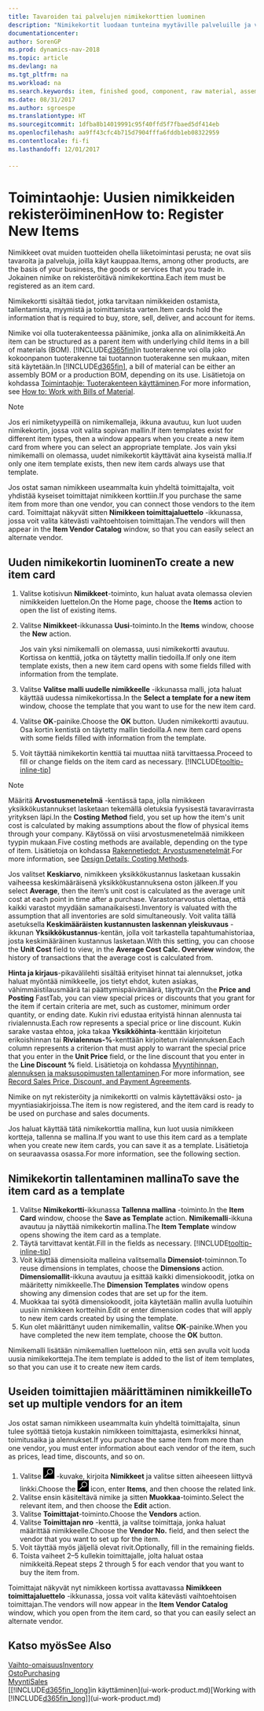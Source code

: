 ```yaml
---
title: Tavaroiden tai palvelujen nimikekorttien luominen
description: "Nimikekortit luodaan tunteina myytäville palveluille ja varastosta myytäville fyysisille tuotteille, kuten kokoonpanonimikkeille, valmiille tavaroille, komponenteille tai raaka-aineille."
documentationcenter: 
author: SorenGP
ms.prod: dynamics-nav-2018
ms.topic: article
ms.devlang: na
ms.tgt_pltfrm: na
ms.workload: na
ms.search.keywords: item, finished good, component, raw material, assembly item
ms.date: 08/31/2017
ms.author: sgroespe
ms.translationtype: HT
ms.sourcegitcommit: 1dfba8b14019991c95f40ffd5f7fbaed5df414eb
ms.openlocfilehash: aa9ff43cfc4b715d7904fffa6fddb1eb08322959
ms.contentlocale: fi-fi
ms.lasthandoff: 12/01/2017

---
```

# <a name="how-to-register-new-items"></a><span data-ttu-id="83b8d-103">Toimintaohje: Uusien nimikkeiden rekisteröiminen</span><span class="sxs-lookup"><span data-stu-id="83b8d-103">How to: Register New Items</span></span>
<span data-ttu-id="83b8d-104">Nimikkeet ovat muiden tuotteiden ohella liiketoimintasi perusta; ne ovat siis tavaroita ja palveluja, joilla käyt kauppaa.</span><span class="sxs-lookup"><span data-stu-id="83b8d-104">Items, among other products, are the basis of your business, the goods or services that you trade in.</span></span> <span data-ttu-id="83b8d-105">Jokainen nimike on rekisteröitävä nimikekorttina.</span><span class="sxs-lookup"><span data-stu-id="83b8d-105">Each item must be registered as an item card.</span></span>

<span data-ttu-id="83b8d-106">Nimikekortti sisältää tiedot, jotka tarvitaan nimikkeiden ostamista, tallentamista, myymistä ja toimittamista varten.</span><span class="sxs-lookup"><span data-stu-id="83b8d-106">Item cards hold the information that is required to buy, store, sell, deliver, and account for items.</span></span>

<span data-ttu-id="83b8d-107">Nimike voi olla tuoterakenteessa päänimike, jonka alla on alinimikkeitä.</span><span class="sxs-lookup"><span data-stu-id="83b8d-107">An item can be structured as a parent item with underlying child items in a bill of materials (BOM).</span></span> <span data-ttu-id="83b8d-108">[!INCLUDE[d365fin](includes/d365fin_md.md)]in tuoterakenne voi olla joko kokoonpanon tuoterakenne tai tuotannon tuoterakenne sen mukaan, miten sitä käytetään.</span><span class="sxs-lookup"><span data-stu-id="83b8d-108">In [!INCLUDE[d365fin](includes/d365fin_md.md)], a bill of material can be either an assembly BOM or a production BOM, depending on its use.</span></span> <span data-ttu-id="83b8d-109">Lisätietoja on kohdassa [Toimintaohje: Tuoterakenteen käyttäminen](inventory-how-work-BOMs.md).</span><span class="sxs-lookup"><span data-stu-id="83b8d-109">For more information, see [How to: Work with Bills of Material](inventory-how-work-BOMs.md).</span></span>

> [!NOTE]  
>   <span data-ttu-id="83b8d-110">Jos eri nimiketyypeillä on nimikemalleja, ikkuna avautuu, kun luot uuden nimikekortin, jossa voit valita sopivan mallin.</span><span class="sxs-lookup"><span data-stu-id="83b8d-110">If item templates exist for different item types, then a window appears when you create a new item card from where you can select an appropriate template.</span></span> <span data-ttu-id="83b8d-111">Jos vain yksi nimikemalli on olemassa, uudet nimikekortit käyttävät aina kyseistä mallia.</span><span class="sxs-lookup"><span data-stu-id="83b8d-111">If only one item template exists, then new item cards always use that template.</span></span>

<span data-ttu-id="83b8d-112">Jos ostat saman nimikkeen useammalta kuin yhdeltä toimittajalta, voit yhdistää kyseiset toimittajat nimikkeen korttiin.</span><span class="sxs-lookup"><span data-stu-id="83b8d-112">If you purchase the same item from more than one vendor, you can connect those vendors to the item card.</span></span> <span data-ttu-id="83b8d-113">Toimittajat näkyvät sitten **Nimikkeen toimittajaluettelo** -ikkunassa, jossa voit valita kätevästi vaihtoehtoisen toimittajan.</span><span class="sxs-lookup"><span data-stu-id="83b8d-113">The vendors will then appear in the **Item Vendor Catalog** window, so that you can easily select an alternate vendor.</span></span>

## <a name="to-create-a-new-item-card"></a><span data-ttu-id="83b8d-114">Uuden nimikekortin luominen</span><span class="sxs-lookup"><span data-stu-id="83b8d-114">To create a new item card</span></span>
1. <span data-ttu-id="83b8d-115">Valitse kotisivun **Nimikkeet**-toiminto, kun haluat avata olemassa olevien nimikkeiden luettelon.</span><span class="sxs-lookup"><span data-stu-id="83b8d-115">On the Home page, choose the **Items** action to open the list of existing items.</span></span>  
2. <span data-ttu-id="83b8d-116">Valitse **Nimikkeet**-ikkunassa **Uusi**-toiminto.</span><span class="sxs-lookup"><span data-stu-id="83b8d-116">In the **Items** window, choose the **New** action.</span></span>

    <span data-ttu-id="83b8d-117">Jos vain yksi nimikemalli on olemassa, uusi nimikekortti avautuu. Kortissa on kenttiä, jotka on täytetty mallin tiedoilla.</span><span class="sxs-lookup"><span data-stu-id="83b8d-117">If only one item template exists, then a new item card opens with some fields filled with information from the template.</span></span>
3. <span data-ttu-id="83b8d-118">Valitse **Valitse malli uudelle nimikkeelle** -ikkunassa malli, jota haluat käyttää uudessa nimikekortissa.</span><span class="sxs-lookup"><span data-stu-id="83b8d-118">In the **Select a template for a new item** window, choose the template that you want to use for the new item card.</span></span>
4. <span data-ttu-id="83b8d-119">Valitse **OK**-painike.</span><span class="sxs-lookup"><span data-stu-id="83b8d-119">Choose the **OK** button.</span></span> <span data-ttu-id="83b8d-120">Uuden nimikekortti avautuu. Osa kortin kentistä on täytetty mallin tiedoilla.</span><span class="sxs-lookup"><span data-stu-id="83b8d-120">A new item card opens with some fields filled with information from the template.</span></span>
5. <span data-ttu-id="83b8d-121">Voit täyttää nimikekortin kenttiä tai muuttaa niitä tarvittaessa.</span><span class="sxs-lookup"><span data-stu-id="83b8d-121">Proceed to fill or change fields on the item card as necessary.</span></span> [!INCLUDE[tooltip-inline-tip](includes/tooltip-inline-tip_md.md)]

> [!NOTE]
> <span data-ttu-id="83b8d-122">Määritä **Arvostusmenetelmä** -kentässä tapa, jolla nimikkeen yksikkökustannukset lasketaan tekemällä oletuksia fyysisestä tavaravirrasta yrityksen läpi.</span><span class="sxs-lookup"><span data-stu-id="83b8d-122">In the **Costing Method** field, you set up how the item's unit cost is calculated by making assumptions about the flow of physical items through your company.</span></span> <span data-ttu-id="83b8d-123">Käytössä on viisi arvostusmenetelmää nimikkeen tyypin mukaan.</span><span class="sxs-lookup"><span data-stu-id="83b8d-123">Five costing methods are available, depending on the type of item.</span></span> <span data-ttu-id="83b8d-124">Lisätietoja on kohdassa [Rakennetiedot: Arvostusmenetelmät](design-details-costing-methods.md).</span><span class="sxs-lookup"><span data-stu-id="83b8d-124">For more information, see [Design Details: Costing Methods](design-details-costing-methods.md).</span></span>
>
> <span data-ttu-id="83b8d-125">Jos valitset **Keskiarvo**, nimikkeen yksikkökustannus lasketaan kussakin vaiheessa keskimääräisenä yksikkökustannuksena oston jälkeen.</span><span class="sxs-lookup"><span data-stu-id="83b8d-125">If you select **Average**, then the item’s unit cost is calculated as the average unit cost at each point in time after a purchase.</span></span> <span data-ttu-id="83b8d-126">Varastonarvostus olettaa, että kaikki varastot myydään samanaikaisesti.</span><span class="sxs-lookup"><span data-stu-id="83b8d-126">Inventory is valuated with the assumption that all inventories are sold simultaneously.</span></span> <span data-ttu-id="83b8d-127">Voit valita tällä asetuksella **Keskimääräisten kustannusten laskennan yleiskuvaus** -ikkunan **Yksikkökustannus**-kentän, jolla voit tarkastella tapahtumahistoriaa, josta keskimääräinen kustannus lasketaan.</span><span class="sxs-lookup"><span data-stu-id="83b8d-127">With this setting, you can choose the **Unit Cost** field to view, in the **Average Cost Calc. Overview** window, the history of transactions that the average cost is calculated from.</span></span>

<span data-ttu-id="83b8d-128">**Hinta ja kirjaus**-pikavälilehti sisältää erityiset hinnat tai alennukset, jotka haluat myöntää nimikkeelle, jos tietyt ehdot, kuten asiakas, vähimmäistilausmäärä tai päättymispäivämäärä, täyttyvät.</span><span class="sxs-lookup"><span data-stu-id="83b8d-128">On the **Price and Posting** FastTab, you can view special prices or discounts that you grant for the item if certain criteria are met, such as customer, minimum order quantity, or ending date.</span></span> <span data-ttu-id="83b8d-129">Kukin rivi edustaa erityistä hinnan alennusta tai rivialennusta.</span><span class="sxs-lookup"><span data-stu-id="83b8d-129">Each row represents a special price or line discount.</span></span> <span data-ttu-id="83b8d-130">Kukin sarake vastaa ehtoa, joka takaa **Yksikköhinta**-kenttään kirjoitetun erikoishinnan tai **Rivialennus-%**-kenttään kirjoitetun rivialennuksen.</span><span class="sxs-lookup"><span data-stu-id="83b8d-130">Each column represents a criterion that must apply to warrant the special price that you enter in the **Unit Price** field, or the line discount that you enter in the **Line Discount %** field.</span></span> <span data-ttu-id="83b8d-131">Lisätietoja on kohdassa [Myyntihinnan, alennuksen ja maksusopimusten tallentaminen](sales-how-record-sales-price-discount-payment-agreements.md).</span><span class="sxs-lookup"><span data-stu-id="83b8d-131">For more information, see [Record Sales Price, Discount, and Payment Agreements](sales-how-record-sales-price-discount-payment-agreements.md).</span></span>

<span data-ttu-id="83b8d-132">Nimike on nyt rekisteröity ja nimikekortti on valmis käytettäväksi osto- ja myyntiasiakirjoissa.</span><span class="sxs-lookup"><span data-stu-id="83b8d-132">The item is now registered, and the item card is ready to be used on purchase and sales documents.</span></span>

<span data-ttu-id="83b8d-133">Jos haluat käyttää tätä nimikekorttia mallina, kun luot uusia nimikkeen kortteja, tallenna se mallina.</span><span class="sxs-lookup"><span data-stu-id="83b8d-133">If you want to use this item card as a template when you create new item cards, you can save it as a template.</span></span> <span data-ttu-id="83b8d-134">Lisätietoja on seuraavassa osassa.</span><span class="sxs-lookup"><span data-stu-id="83b8d-134">For more information, see the following section.</span></span>

## <a name="to-save-the-item-card-as-a-template"></a><span data-ttu-id="83b8d-135">Nimikekortin tallentaminen mallina</span><span class="sxs-lookup"><span data-stu-id="83b8d-135">To save the item card as a template</span></span>
1. <span data-ttu-id="83b8d-136">Valitse **Nimikekortti**-ikkunassa **Tallenna mallina** -toiminto.</span><span class="sxs-lookup"><span data-stu-id="83b8d-136">In the **Item Card** window, choose the **Save as Template** action.</span></span> <span data-ttu-id="83b8d-137">**Nimikemalli**-ikkuna avautuu ja näyttää nimikekortin mallina.</span><span class="sxs-lookup"><span data-stu-id="83b8d-137">The **Item Template** window opens showing the item card as a template.</span></span>
2. <span data-ttu-id="83b8d-138">Täytä tarvittavat kentät.</span><span class="sxs-lookup"><span data-stu-id="83b8d-138">Fill in the fields as necessary.</span></span> [!INCLUDE[tooltip-inline-tip](includes/tooltip-inline-tip_md.md)]
3. <span data-ttu-id="83b8d-139">Voit käyttää dimensioita malleina valitsemalla **Dimensiot**-toiminnon.</span><span class="sxs-lookup"><span data-stu-id="83b8d-139">To reuse dimensions in templates, choose the **Dimensions** action.</span></span> <span data-ttu-id="83b8d-140">**Dimensiomallit**-ikkuna avautuu ja esittää kaikki dimensiokoodit, jotka on määritetty nimikkeelle.</span><span class="sxs-lookup"><span data-stu-id="83b8d-140">The **Dimension Templates** window opens showing any dimension codes that are set up for the item.</span></span>
4. <span data-ttu-id="83b8d-141">Muokkaa tai syötä dimensiokoodit, joita käytetään mallin avulla luotuihin uusiin nimikkeen kortteihin.</span><span class="sxs-lookup"><span data-stu-id="83b8d-141">Edit or enter dimension codes that will apply to new item cards created by using the template.</span></span>
5. <span data-ttu-id="83b8d-142">Kun olet määrittänyt uuden nimikemallin, valitse **OK**-painike.</span><span class="sxs-lookup"><span data-stu-id="83b8d-142">When you have completed the new item template, choose the **OK** button.</span></span>

<span data-ttu-id="83b8d-143">Nimikemalli lisätään nimikemallien luetteloon niin, että sen avulla voit luoda uusia nimikekortteja.</span><span class="sxs-lookup"><span data-stu-id="83b8d-143">The item template is added to the list of item templates, so that you can use it to create new item cards.</span></span>

## <a name="to-set-up-multiple-vendors-for-an-item"></a><span data-ttu-id="83b8d-144">Useiden toimittajien määrittäminen nimikkeille</span><span class="sxs-lookup"><span data-stu-id="83b8d-144">To set up multiple vendors for an item</span></span>  
<span data-ttu-id="83b8d-145">Jos ostat saman nimikkeen useammalta kuin yhdeltä toimittajalta, sinun tulee syöttää tietoja kustakin nimikkeen toimittajasta, esimerkiksi hinnat, toimitusaika ja alennukset.</span><span class="sxs-lookup"><span data-stu-id="83b8d-145">If you purchase the same item from more than one vendor, you must enter information about each vendor of the item, such as prices, lead time, discounts, and so on.</span></span>  

1.  <span data-ttu-id="83b8d-146">Valitse ![Etsi sivu tai raportti](media/ui-search/search_small.png "Etsi sivu tai raportti -kuvake") -kuvake, kirjoita **Nimikkeet** ja valitse sitten aiheeseen liittyvä linkki.</span><span class="sxs-lookup"><span data-stu-id="83b8d-146">Choose the ![Search for Page or Report](media/ui-search/search_small.png "Search for Page or Report icon") icon, enter **Items**, and then choose the related link.</span></span>  
2.  <span data-ttu-id="83b8d-147">Valitse ensin käsiteltävä nimike ja sitten **Muokkaa**-toiminto.</span><span class="sxs-lookup"><span data-stu-id="83b8d-147">Select the relevant item, and then choose the **Edit** action.</span></span>  
3.  <span data-ttu-id="83b8d-148">Valitse **Toimittajat**-toiminto.</span><span class="sxs-lookup"><span data-stu-id="83b8d-148">Choose the **Vendors** action.</span></span>  
4.  <span data-ttu-id="83b8d-149">Valitse **Toimittajan nro** -kenttä, ja valitse toimittaja, jonka haluat määrittää nimikkeelle.</span><span class="sxs-lookup"><span data-stu-id="83b8d-149">Choose the **Vendor No.** field, and then select the vendor that you want to set up for the item.</span></span>  
5.  <span data-ttu-id="83b8d-150">Voit täyttää myös jäljellä olevat rivit.</span><span class="sxs-lookup"><span data-stu-id="83b8d-150">Optionally, fill in the remaining fields.</span></span>  
6.  <span data-ttu-id="83b8d-151">Toista vaiheet 2–5 kullekin toimittajalle, jolta haluat ostaa nimikkeitä.</span><span class="sxs-lookup"><span data-stu-id="83b8d-151">Repeat steps 2 through 5 for each vendor that you want to buy the item from.</span></span>

<span data-ttu-id="83b8d-152">Toimittajat näkyvät nyt nimikkeen kortissa avattavassa **Nimikkeen toimittajaluettelo** -ikkunassa, jossa voit valita kätevästi vaihtoehtoisen toimittajan.</span><span class="sxs-lookup"><span data-stu-id="83b8d-152">The vendors will now appear in the **Item Vendor Catalog** window, which you open from the item card, so that you can easily select an alternate vendor.</span></span>

## <a name="see-also"></a><span data-ttu-id="83b8d-153">Katso myös</span><span class="sxs-lookup"><span data-stu-id="83b8d-153">See Also</span></span>
  [<span data-ttu-id="83b8d-154">Vaihto-omaisuus</span><span class="sxs-lookup"><span data-stu-id="83b8d-154">Inventory</span></span>](inventory-manage-inventory.md)  
  [<span data-ttu-id="83b8d-155">Osto</span><span class="sxs-lookup"><span data-stu-id="83b8d-155">Purchasing</span></span>](purchasing-manage-purchasing.md)  
  [<span data-ttu-id="83b8d-156">Myynti</span><span class="sxs-lookup"><span data-stu-id="83b8d-156">Sales</span></span>](sales-manage-sales.md)  
  <span data-ttu-id="83b8d-157">[[!INCLUDE[d365fin_long](includes/d365fin_long_md.md)]in käyttäminen](ui-work-product.md)</span><span class="sxs-lookup"><span data-stu-id="83b8d-157">[Working with [!INCLUDE[d365fin_long](includes/d365fin_long_md.md)]](ui-work-product.md)</span></span>

##


